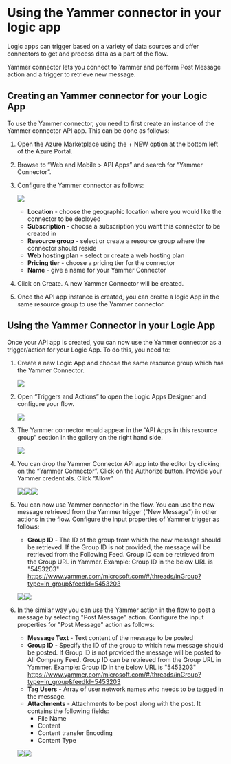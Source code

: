 <properties 
   pageTitle="Yammer Connector API App" 
   description="How to use the Yammer Connector" 
   services="app-service\logic" 
   documentationCenter=".net,nodejs,java" 
   authors="anuragdalmia" 
   manager="dwrede" 
   editor=""/>

<tags
   ms.service="app-service-logic"
   ms.devlang="multiple"
   ms.topic="article"
   ms.tgt_pltfrm="na"
   ms.workload="integration" 
   ms.date="03/31/2015"
   ms.author="adgoda"/>


# Using the Yammer connector in your logic app #

Logic apps can trigger based on a variety of data sources and offer connectors to get and process data as a part of the flow. 

Yammer connector lets you connect to Yammer and perform Post Message action and a trigger to retrieve new message.

## Creating an Yammer connector for your Logic App ##
To use the Yammer connector, you need to first create an instance of the Yammer connector API app. This can be done as follows:

1.	Open the Azure Marketplace using the + NEW option at the bottom left of the Azure Portal.
2.	Browse to “Web and Mobile > API Apps” and search for “Yammer Connector”.
3.	Configure the Yammer connector as follows:
 
	![][1]
	- **Location** - choose the geographic location where you would like the connector to be deployed
	- **Subscription** - choose a subscription you want this connector to be created in
	- **Resource group** - select or create a resource group where the connector should reside
	- **Web hosting plan** - select or create a web hosting plan
	- **Pricing tier** - choose a pricing tier for the connector
	- **Name** - give a name for your Yammer Connector 

4.	Click on Create. A new Yammer Connector will be created.
5.	Once the API app instance is created, you can create a logic App in the same resource group to use the Yammer connector. 

## Using the Yammer Connector in your Logic App ##
Once your API app is created, you can now use the Yammer connector as a trigger/action for your Logic App. To do this, you need to:

1.	Create a new Logic App and choose the same resource group which has the Yammer Connector.
 
	![][2]
2.	Open “Triggers and Actions” to open the Logic Apps Designer and configure your flow. 
 
	![][3]
3.	The Yammer connector would appear in the “API Apps in this resource group” section in the gallery on the right hand side.
 
	![][4]
4. You can drop the Yammer Connector API app into the editor by clicking on the “Yammer Connector”. Click on the Authorize button. Provide your Yammer credentials. Click “Allow”
 
	![][5]![][6]![][7]
5.	You can now use Yammer connector in the flow. You can use the new message retrieved from the Yammer trigger ("New Message") in other actions in the flow. Configure the input properties of Yammer trigger as follows:

	- **Group ID** - The ID of the group from which the new message should be retrieved. If the Group ID is not provided, the message will be retrieved from the Following Feed. Group ID can be retrieved from the Group URL in Yammer.
		Example: Group ID in the below URL is "5453203"
		https://www.yammer.com/microsoft.com/#/threads/inGroup?type=in_group&feedId=5453203
 
	![][8]![][9]

	

6.	In the similar way you can use the Yammer action in the flow to post a message by selecting "Post Message" action. Configure the input properties for "Post Message" action  as follows:
	- **Message Text** - Text content of the message to be posted
	- **Group ID** - Specify the ID of the group to which new message should be posted. If Group ID is not provided the message will be posted to All Company Feed. Group ID can be retrieved from the Group URL in Yammer. 
	Example: Group ID in the below URL is "5453203"
	https://www.yammer.com/microsoft.com/#/threads/inGroup?type=in_group&feedId=5453203
	- 	**Tag Users** - Array of user network names who needs to be tagged in the message. 
	- 	**Attachments** - Attachments to be post along with the post. It contains the following fields:
		- File Name
		- Content
		- Content transfer Encoding
		- Content Type

	![][10]![][11]




	<!--Image references-->
[1]: ./media/app-service-logic-connector-yammer/img1.PNG
[2]: ./media/app-service-logic-connector-yammer/img2.PNG
[3]: ./media/app-service-logic-connector-yammer/img3.png
[4]: ./media/app-service-logic-connector-yammer/img4.png
[5]: ./media/app-service-logic-connector-yammer/img5.PNG
[6]: ./media/app-service-logic-connector-yammer/img6.PNG
[7]: ./media/app-service-logic-connector-yammer/img7.png
[8]: ./media/app-service-logic-connector-yammer/img8.PNG
[9]: ./media/app-service-logic-connector-yammer/img9.PNG
[10]: ./media/app-service-logic-connector-yammer/img10.PNG
[11]: ./media/app-service-logic-connector-yammer/img11.PNG